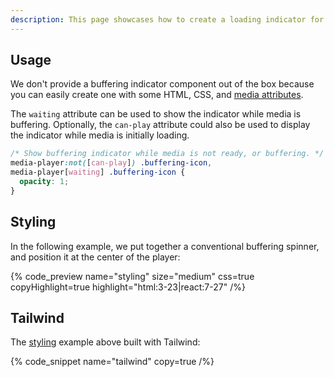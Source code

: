 ```yaml
---
description: This page showcases how to create a loading indicator for when media has paused due to a lack of data.
---
```


## Usage

We don't provide a buffering indicator component out of the box because you can easily create one
with some HTML, CSS, and [media attributes](/docs/player/styling/references#media-attributes).

The `waiting` attribute can be used to show the indicator while media is buffering.
Optionally, the `can-play` attribute could also be used to display the indicator while
media is initially loading.

```css {% copy=true %}
/* Show buffering indicator while media is not ready, or buffering. */
media-player:not([can-play]) .buffering-icon,
media-player[waiting] .buffering-icon {
  opacity: 1;
}
```

## Styling

In the following example, we put together a conventional buffering spinner, and position it at the
center of the player:

{% code_preview name="styling" size="medium" css=true copyHighlight=true highlight="html:3-23|react:7-27" /%}

## Tailwind

The [styling](#styling) example above built with Tailwind:

{% code_snippet name="tailwind" copy=true /%}
